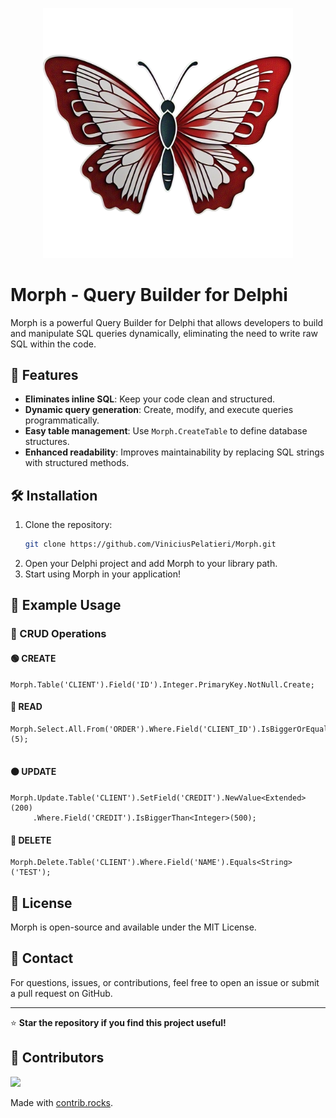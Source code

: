 <p align="center">
  <img src="https://raw.githubusercontent.com/ViniciusPelatieri/Morph/refs/heads/main/Media/png/Logo_Morph.png" alt="Morph Logo" width="400">
</p>

# Morph - Query Builder for Delphi

Morph is a powerful Query Builder for Delphi that allows developers to build and manipulate SQL queries dynamically, eliminating the need to write raw SQL within the code.

## 🚀 Features

- **Eliminates inline SQL**: Keep your code clean and structured.
- **Dynamic query generation**: Create, modify, and execute queries programmatically.
- **Easy table management**: Use `Morph.CreateTable` to define database structures.
- **Enhanced readability**: Improves maintainability by replacing SQL strings with structured methods.

## 🛠 Installation

1. Clone the repository:
   ```sh
   git clone https://github.com/ViniciusPelatieri/Morph.git
   ```
2. Open your Delphi project and add Morph to your library path.
3. Start using Morph in your application!

## 📌 Example Usage

### 🔹 CRUD Operations

#### 🟢 CREATE

```delphi
Morph.Table('CLIENT').Field('ID').Integer.PrimaryKey.NotNull.Create;
```

#### 🔵 READ

```delphi
Morph.Select.All.From('ORDER').Where.Field('CLIENT_ID').IsBiggerOrEqualThen<Integer>(5);
         
```

#### 🟠 UPDATE

```delphi
Morph.Update.Table('CLIENT').SetField('CREDIT').NewValue<Extended>(200)
     .Where.Field('CREDIT').IsBiggerThan<Integer>(500);
```

#### 🔴 DELETE

```delphi
Morph.Delete.Table('CLIENT').Where.Field('NAME').Equals<String>('TEST');
```

## 📜 License

Morph is open-source and available under the MIT License.

## 📧 Contact

For questions, issues, or contributions, feel free to open an issue or submit a pull request on GitHub.

---

⭐ **Star the repository if you find this project useful!**

## 👥 Contributors

<a href="https://github.com/ViniciusPelatieri/Morph/graphs/contributors">
  <img src="https://contrib.rocks/image?repo=ViniciusPelatieri/Morph" />
</a>

Made with [contrib.rocks](https://contrib.rocks).




